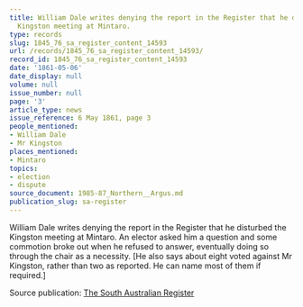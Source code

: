 ```yaml
---
title: William Dale writes denying the report in the Register that he disturbed the
  Kingston meeting at Mintaro.
type: records
slug: 1845_76_sa_register_content_14593
url: /records/1845_76_sa_register_content_14593/
record_id: 1845_76_sa_register_content_14593
date: '1861-05-06'
date_display: null
volume: null
issue_number: null
page: '3'
article_type: news
issue_reference: 6 May 1861, page 3
people_mentioned:
- William Dale
- Mr Kingston
places_mentioned:
- Mintaro
topics:
- election
- dispute
source_document: 1985-87_Northern__Argus.md
publication_slug: sa-register
---
```


William Dale writes denying the report in the Register that he disturbed the Kingston meeting at Mintaro.  An elector asked him a question and some commotion broke out when he refused to answer, eventually doing so through the chair as a necessity.  [He also says about eight voted against Mr Kingston, rather than two as reported.  He can name most of them if required.]

Source publication: [The South Australian Register](/publications/sa-register/)
